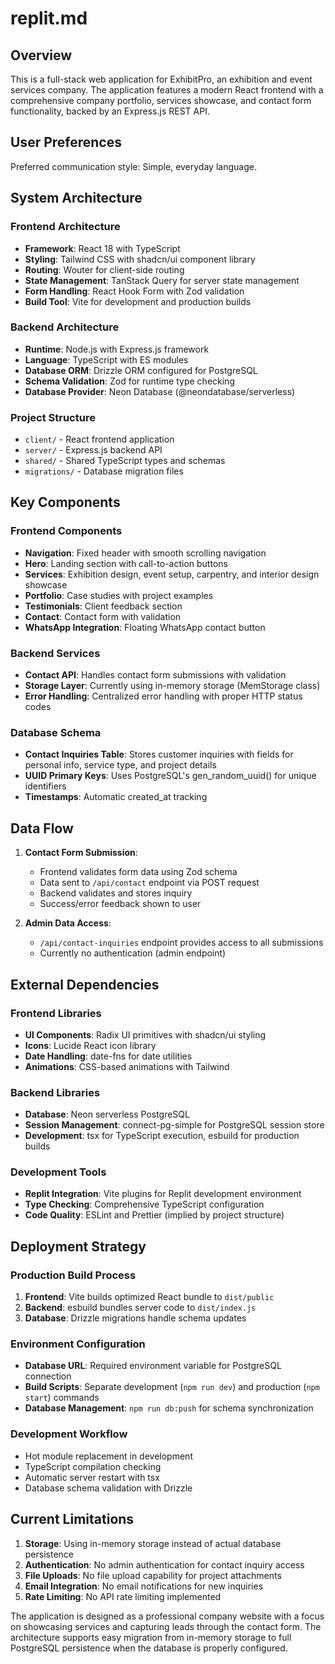 # replit.md

## Overview

This is a full-stack web application for ExhibitPro, an exhibition and event services company. The application features a modern React frontend with a comprehensive company portfolio, services showcase, and contact form functionality, backed by an Express.js REST API.

## User Preferences

Preferred communication style: Simple, everyday language.

## System Architecture

### Frontend Architecture
- **Framework**: React 18 with TypeScript
- **Styling**: Tailwind CSS with shadcn/ui component library
- **Routing**: Wouter for client-side routing
- **State Management**: TanStack Query for server state management
- **Form Handling**: React Hook Form with Zod validation
- **Build Tool**: Vite for development and production builds

### Backend Architecture
- **Runtime**: Node.js with Express.js framework
- **Language**: TypeScript with ES modules
- **Database ORM**: Drizzle ORM configured for PostgreSQL
- **Schema Validation**: Zod for runtime type checking
- **Database Provider**: Neon Database (@neondatabase/serverless)

### Project Structure
- `client/` - React frontend application
- `server/` - Express.js backend API
- `shared/` - Shared TypeScript types and schemas
- `migrations/` - Database migration files

## Key Components

### Frontend Components
- **Navigation**: Fixed header with smooth scrolling navigation
- **Hero**: Landing section with call-to-action buttons
- **Services**: Exhibition design, event setup, carpentry, and interior design showcase
- **Portfolio**: Case studies with project examples
- **Testimonials**: Client feedback section
- **Contact**: Contact form with validation
- **WhatsApp Integration**: Floating WhatsApp contact button

### Backend Services
- **Contact API**: Handles contact form submissions with validation
- **Storage Layer**: Currently using in-memory storage (MemStorage class)
- **Error Handling**: Centralized error handling with proper HTTP status codes

### Database Schema
- **Contact Inquiries Table**: Stores customer inquiries with fields for personal info, service type, and project details
- **UUID Primary Keys**: Uses PostgreSQL's gen_random_uuid() for unique identifiers
- **Timestamps**: Automatic created_at tracking

## Data Flow

1. **Contact Form Submission**:
   - Frontend validates form data using Zod schema
   - Data sent to `/api/contact` endpoint via POST request
   - Backend validates and stores inquiry
   - Success/error feedback shown to user

2. **Admin Data Access**:
   - `/api/contact-inquiries` endpoint provides access to all submissions
   - Currently no authentication (admin endpoint)

## External Dependencies

### Frontend Libraries
- **UI Components**: Radix UI primitives with shadcn/ui styling
- **Icons**: Lucide React icon library
- **Date Handling**: date-fns for date utilities
- **Animations**: CSS-based animations with Tailwind

### Backend Libraries
- **Database**: Neon serverless PostgreSQL
- **Session Management**: connect-pg-simple for PostgreSQL session store
- **Development**: tsx for TypeScript execution, esbuild for production builds

### Development Tools
- **Replit Integration**: Vite plugins for Replit development environment
- **Type Checking**: Comprehensive TypeScript configuration
- **Code Quality**: ESLint and Prettier (implied by project structure)

## Deployment Strategy

### Production Build Process
1. **Frontend**: Vite builds optimized React bundle to `dist/public`
2. **Backend**: esbuild bundles server code to `dist/index.js`
3. **Database**: Drizzle migrations handle schema updates

### Environment Configuration
- **Database URL**: Required environment variable for PostgreSQL connection
- **Build Scripts**: Separate development (`npm run dev`) and production (`npm start`) commands
- **Database Management**: `npm run db:push` for schema synchronization

### Development Workflow
- Hot module replacement in development
- TypeScript compilation checking
- Automatic server restart with tsx
- Database schema validation with Drizzle

## Current Limitations

1. **Storage**: Using in-memory storage instead of actual database persistence
2. **Authentication**: No admin authentication for contact inquiry access
3. **File Uploads**: No file upload capability for project attachments
4. **Email Integration**: No email notifications for new inquiries
5. **Rate Limiting**: No API rate limiting implemented

The application is designed as a professional company website with a focus on showcasing services and capturing leads through the contact form. The architecture supports easy migration from in-memory storage to full PostgreSQL persistence when the database is properly configured.